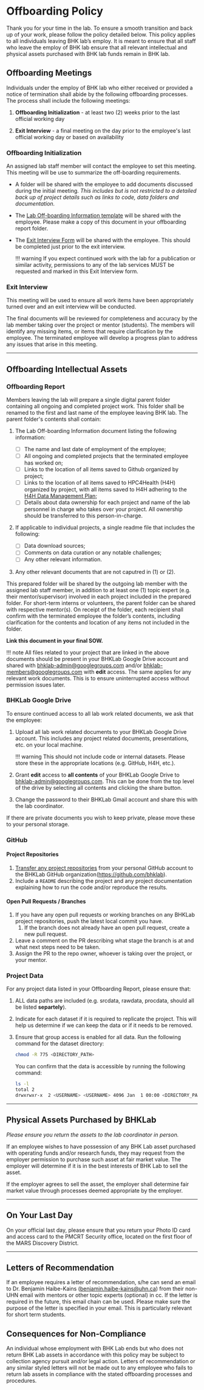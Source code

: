 # Offboarding Policy

Thank you for your time in the lab. To ensure a smooth transition and back up of your work, please follow the policy detailed below.
This policy applies to all individuals leaving BHK lab’s employ. It is meant to ensure that all staff who leave the employ of BHK lab ensure that all relevant intellectual and physical assets purchased with BHK lab funds remain in BHK lab. 

## Offboarding Meetings
Individuals under the employ of BHK lab who either received or provided a notice of termination shall abide by the following offboarding processes. The process shall include the following meetings: 

1. **Offboarding Initialization** - at least two (2) weeks prior to the last official working day

2. **Exit Interview** - a final meeting on the day prior to the employee's last official working day or based on availability

### Offboarding Initialization
An assigned lab staff member will contact the employee to set this meeting. This meeting will be use to summarize the off-boarding requirements.

- A folder will be shared with the employee to add documents discussed during the initial meeting. _This includes but is not restricted to a detailed back up of project details such as links to code, data folders and documentation._
- The [Lab Off-boarding Information template](https://docs.google.com/document/d/1KhnDPSIPqvjw7__1ACFVlBg7tS21bKxaR5AdPV6voUs/edit?tab=t.0#heading=h.j2hjmkdukzsc) will be shared with the employee. Please make a copy of this document in your offboarding report folder.
- The [Exit Interview Form](https://docs.google.com/forms/d/e/1FAIpQLSdnpTBRTcUmjQ0cnfP9MrN455Oy7tnW1JyRA4cgarvCs56pmQ/viewform?usp=sf_link) will be shared with the employee. This should be completed just prior to the exit interview.

    !!! warning
        If you expect continued work with the lab for a publication or similar activity, permissions to any of the lab services MUST be requested and marked in this Exit Interview form.

### Exit Interview
This meeting will be used to ensure all work items have been appropriately turned over and an exit interview will be conducted.

The final documents will be reviewed for completeness and accuracy by the lab member taking over the project or mentor (students). The members will identify any missing items, or items that require clarification by the employee. The terminated employee will develop a progress plan to address any issues that arise in this meeting.

---

## Offboarding Intellectual Assets

### Offboarding Report
Members leaving the lab will prepare a single digital parent folder containing all ongoing and completed project work. This folder shall be renamed to the first and last name of the employee leaving BHK lab. The parent folder's contents shall contain: 

1. The Lab Off-boarding Information document listing the following information:
        
    - [ ] The name and last date of employment of the employee;
    - [ ] All ongoing and completed projects that the terminated employee has worked on;
    - [ ] Links to the location of all items saved to Github organized by project;
    - [ ] Links to the location of all items saved to HPC4Health (H4H) organized by project, with all items saved to H4H adhering to the [H4H Data Management Plan](https://bhklab.github.io/HPC4Health/organizing_projects/data_management_plan/);
    - [ ] Details about data ownership for each project and name of the lab personnel in charge who takes over your project. All ownership should be transferred to this person-in-charge.

2. If applicable to individual projects, a single readme file that includes the following:

    - [ ] Data download sources;
    - [ ] Comments on data curation or any notable challenges;
    - [ ] Any other relevant information.

3. Any other relevant documents that are not caputred in (1) or (2).


This prepared folder will be shared by the outgoing lab member with the assigned lab staff member, in addition to at least one (1) topic expert (e.g. their mentor/supervisor) involved in each project included in the prepared folder. For short-term interns or volunteers, the parent folder can be shared with respective mentor(s). On receipt of the folder, each recipient shall confirm with the terminated employee the folder’s contents, including clarification for the contents and location of any items not included in the folder. 

**Link this document in your final SOW.**

!!! note
    All files related to your project that are linked in the above documents should be present in your BHKLab Google Drive account and shared with <bhklab-admin@googlegroups.com> and/or <bhklab-members@googlegroups.com> with **edit** access. The same applies for any relevant work documents. This is to ensure uninterrupted access without permission issues later.


### BHKLab Google Drive
To ensure continued access to all lab work related documents, we ask that the employee:

1. Upload all lab work related documents to your BHKLab Google Drive account. This includes any project related documents, presentations, etc. on your local machine. 

    !!! warning
        This should not include code or internal datasets. Please store these in the appropriate locations (e.g. GitHub, H4H, etc.).

1. Grant **edit** access to **all contents** of your BHKLab Google Drive to <bhklab-admin@googlegroups.com>. This can be done from the top level of the drive by selecting all contents and clicking the share button.

1. Change the password to their BHKLab Gmail account and share this with the lab coordinator.

If there are private documents you wish to keep private, please move these to your personal storage. 


### GitHub
#### Project Repositories
1. [Transfer any project repositories](https://docs.github.com/en/repositories/creating-and-managing-repositories/transferring-a-repository#transferring-a-repository-owned-by-your-personal-account) from your personal GitHub account to the BHKLab GitHub organization(https://github.com/bhklab).
2. Include a `README` describing the project and any project documentation explaining how to run the code and/or reproduce the results.

#### Open Pull Requests / Branches
1. If you have any open pull requests or working branches on any BHKLab project repositories, push the latest local commit you have. 
    1. If the branch does not already have an open pull request, create a new pull request.
1. Leave a comment on the PR describing what stage the branch is at and what next steps need to be taken.
1. Assign the PR to the repo owner, whoever is taking over the project, or your mentor.


### Project Data
For any project data listed in your Offboarding Report, please ensure that:

1. ALL data paths are included (e.g. srcdata, rawdata, procdata, should all be listed **separtely**).
1. Indicate for each dataset if it is required to replicate the project. This will help us determine if we can keep the data or if it needs to be removed.
1. Ensure that group access is enabled for all data. Run the following command for the dataset directory:

    ```bash
    chmod -R 775 <DIRECTORY_PATH>
    ```
    You can confirm that the data is accessible by running the following command:
    ```bash
    ls -l 
    total 2
    drwxrwxr-x  2 <USERNAME> <USERNAME> 4096 Jan  1 00:00 <DIRECTORY_PATH>
    ```

---

## Physical Assets Purchased by BHKLab
*Please ensure you return the assets to the lab coordinator in person.*

If an employee wishes to have possession of any BHK Lab asset purchased with operating funds and/or research funds, they may request from the employer permission to purchase such asset at fair market value.  The employer will determine if it is in the best interests of BHK Lab to sell the asset.

If the employer agrees to sell the asset, the employer shall determine fair market value through processes deemed appropriate by the employer. 

---

## On Your Last Day

On your official last day, please ensure that you return your Photo ID card and access card to the PMCRT Security office, located on the first floor of the MARS Discovery District.

---

## Letters of Recommendation
If an employee requires a letter of recommendation, s/he can send an email to Dr. Benjamin Haibe-Kains (<benjamin.haibe-kains@uhn.ca>) from their non-UHN email with mentors or other topic experts (optional) in cc. If the letter is required in the future, this email chain can be used. Please make sure the purpose of the letter is specified in your email. This is particularly relevant for short term students.


## Consequences for Non-Compliance
An individual whose employment with BHK Lab ends but who does not return BHK Lab assets in accordance with this policy may be subject to collection agency pursuit and/or legal action. Letters of recommendation or any similar styled letters will not be made out to any employee who fails to return lab assets in compliance with the stated offboarding processes and procedures. 
